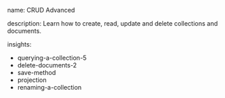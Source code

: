 name: CRUD Advanced

description: Learn how to create, read, update and delete collections and documents.

insights:
  - querying-a-collection-5
  - delete-documents-2
  - save-method
  - projection
  - renaming-a-collection

